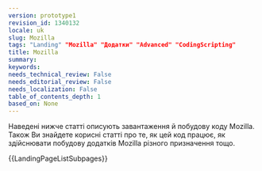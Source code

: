 ```yaml
---
version: prototype1
revision_id: 1340132
locale: uk
slug: Mozilla
tags: "Landing" "Mozilla" "Додатки" "Advanced" "CodingScripting"
title: Mozilla
summary: 
keywords: 
needs_technical_review: False
needs_editorial_review: False
needs_localization: False
table_of_contents_depth: 1
based_on: None
---
```

<p><span class="seoSummary">Наведені нижче статті описують завантаження й побудову коду Mozilla. Також Ви знайдете корисні статті про те, як цей код працює, як здійснювати побудову додатків Mozilla різного призначення тощо.</span></p>

<p>{{LandingPageListSubpages}}</p>

